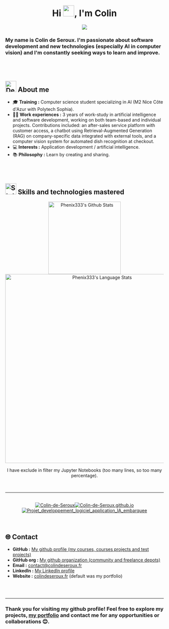 <h1 align="center"><b>Hi <img src="https://media.giphy.com/media/hvRJCLFzcasrR4ia7z/giphy.gif" width="35"/>, I'm Colin</b></h1>
<p align="center">
<a href="https://github.com/DenverCoder1/readme-typing-svg"><img src="https://readme-typing-svg.herokuapp.com?font=Time+New+Roman&amp;color=cyan&amp;size=25&amp;center=true&amp;vCenter=true&amp;width=1000&amp;height=100&amp;lines=Hello+world+♥+!++;Colin+de+Seroux+alias+Phénix333;Computer+Science+Student+in+AI;M2+Artificial+Intelligence+and+Data+Engeneering+with+Polytech"/></a>
</p>

### My name is Colin de Seroux. I'm passionate about software development and new technologies (especially AI in computer vision) and I'm constantly seeking ways to learn and improve.

<br/>
<br/>

## <img alt="Dev gif" src="https://github.com/7oSkaaa/7oSkaaa/blob/main/Images/about_me.gif?raw=true" width="35"/> About me

- 🎓 **Training :** Computer science student specializing in AI (M2 Nice Côte d'Azur with Polytech Sophia).
- 🧑‍💻 **Work experiences :** 3 years of work-study in artificial intelligence and software development, working on both team-based and individual projects. Contributions included: an after-sales service platform with customer access, a chatbot using Retrieval-Augmented Generation (RAG) on company-specific data integrated with external tools, and a computer vision system for automated dish recognition at checkout.
- 💻 **Interests :** Application development / artificial intelligence.
- 📚 **Philosophy :** Learn by creating and sharing.

<br/>
<br/>

## <img alt="Stats gif" src="https://media.giphy.com/media/iY8CRBdQXODJSCERIr/giphy.gif" width="35"/> Skills and technologies mastered

<div align="center">
<div align="center">
<div>
<div>
<img alt="Phenix333's Github Stats" height="230px" src="https://github-stats.colindeseroux.fr/?username=Colin-de-Seroux&amp;locale=en&amp;theme=tokyonight&amp;rank_icon=github&amp;border_color=2e4058"/>
</div>
<div>
<img alt="Phenix333's Language Stats" height="600px" src="https://github-stats.colindeseroux.fr/top-langs?username=Colin-de-Seroux&amp;langs_count=100&amp;exclude_repo=S5-AR&amp;hide=makefile,blade,purebasic,cmake,perl,llvm,rust,hack,ruby,objective-c,batchfile,jupyter%20notebook&amp;layout=donut&amp;local=en&amp;theme=tokyonight&amp;border_color=2e4058"/>
<p>I have exclude in filter my Jupyter Notebooks (too many lines, so too many percentage).
      </p></div>
</div>
</div>
<br/>

---

<br/>
<div id="repos"><a href="https://github.com/Colin-de-Seroux/Colin-de-Seroux"><img alt="Colin-de-Seroux" src="https://github-stats.colindeseroux.fr/pin/?username=Colin-de-Seroux&amp;repo=Colin-de-Seroux&amp;theme=tokyonight&amp;border_color=2e4058"/></a><a href="https://github.com/Colin-de-Seroux/Colin-de-Seroux.github.io"><img alt="Colin-de-Seroux.github.io" src="https://github-stats.colindeseroux.fr/pin/?username=Colin-de-Seroux&amp;repo=Colin-de-Seroux.github.io&amp;theme=tokyonight&amp;border_color=2e4058"/></a><a href="https://github.com/Colin-de-Seroux/Projet_developpement_logiciel_application_IA_embarquee"><img alt="Projet_developpement_logiciel_application_IA_embarquee" src="https://github-stats.colindeseroux.fr/pin/?username=Colin-de-Seroux&amp;repo=Projet_developpement_logiciel_application_IA_embarquee&amp;theme=tokyonight&amp;border_color=2e4058"/></a></div>
</div>
<br/>
<br/>

## 🌐 Contact

- **GitHub :** [My github profile (my courses, courses projects and test projects)](https://github.com/Colin-de-Seroux)
- **GitHub org :** [My github organization (community and freelance depots)](https://github.com/colindeseroux)
- **Email :** [contact@colindeseroux.fr](mailto:contact@colindeseroux.fr)
- **LinkedIn :** [My LinkedIn profile](https://www.linkedin.com/in/colin-de-seroux-5466b61b6)
- **Website :** [colindeseroux.fr](https://colindeseroux.fr) (default was my portfolio)

<br/>
<br/>

---

### Thank you for visiting my github profile! Feel free to explore my projects, [my portfolio](https://colindeseroux.fr) and contact me for any opportunities or collaborations 😊.
